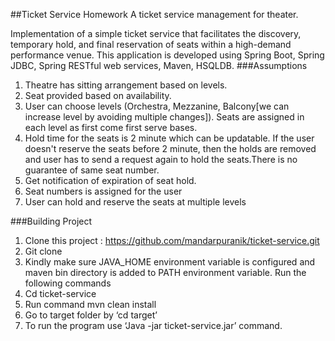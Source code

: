 ##Ticket Service Homework
A ticket service management for theater.

Implementation of a simple ticket service that facilitates the discovery, temporary hold, and final reservation of seats within a high-demand performance venue.
This application is developed using Spring Boot, Spring JDBC, Spring RESTful web services, Maven, HSQLDB.
###Assumptions

1.	Theatre has sitting arrangement based on levels.
2.	Seat provided based on availability. 
3.	User can choose levels (Orchestra, Mezzanine, Balcony[we can increase level by avoiding multiple changes]). Seats are assigned in each level as first come first serve bases.
4.	Hold time for the seats is 2 minute which can be updatable. If the user doesn't reserve the seats before 2 minute, then the holds are removed and user has to send a request again to hold the seats.There is no guarantee of same seat number.
5.	Get notification of expiration of seat hold.
6.	Seat numbers is assigned for the user
7.	User can hold and reserve the seats at multiple levels 

###Building Project
1.	Clone this project : https://github.com/mandarpuranik/ticket-service.git
2.	Git clone 
3.	Kindly make sure JAVA_HOME environment variable is configured and maven bin directory is added to PATH environment variable. Run the following commands
4.	Cd ticket-service
5.	Run command mvn clean install
6.	 Go to target folder by ‘cd target’
7.	 To run  the program use ‘Java -jar ticket-service.jar’ command.

 
